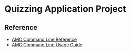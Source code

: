# Quizzing Application Project

## Reference

* [AMC Command Line Reference](https://www.auto-multiple-choice.net/auto-multiple-choice.en/commands.shtml)
* [AMC Command Line Usage Guide](https://project.auto-multiple-choice.net/projects/auto-multiple-choice/wiki/Using_AMC_in_command_line_only)
